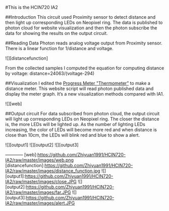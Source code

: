 #This is the HCIN720 IA2

##Introduction
This circuit used Proximity sensor to detect distance and then light up corresponding LEDs on Neopixel ring. The data is published to photon cloud for website visualization and then the photon subscribe the data for showing the results on the output circuit.

##Reading Data
Photon reads analog voltage output from Proximity sensor. There is a linear function for 1/distance and voltage.

![][distancefunction]

From the collected samples I computed the equation for computing distance by voltage:
distance=24063/(voltage-294)

##Visualization
I edited the [Progress Meter "Thermometer”](https://codepen.io/afterlight/pen/otHrL) to make a distance meter. This website script will read photon published data and display the meter graph. It’s a new visualization methods compared with IA1.

![][web]

##Output circuit
For data subscribed from photon cloud, the output circuit will light up corresponding LEDs on Neopixel ring. The closer the distance is, the more LEDs will be lighted up.  As the number of lighting LEDs increasing, the color of LEDs will become more red and when distance is close than 10cm, the LEDs will blink red and blue to show a alert.

![][output1]
![][output2]
![][output3]

————
[web]:https://github.com/Zhiyuan1991/HCIN720-IA2/raw/master/images/web.png
[distancefunction]:https://github.com/Zhiyuan1991/HCIN720-IA2/raw/master/images/distance_function.jpg
![][output1]:https://github.com/Zhiyuan1991/HCIN720-IA2/raw/master/images/close.JPG
![][output2]:https://github.com/Zhiyuan1991/HCIN720-IA2/raw/master/images/far.JPG
![][output3]:https://github.com/Zhiyuan1991/HCIN720-IA2/raw/master/images/alert.JPG
